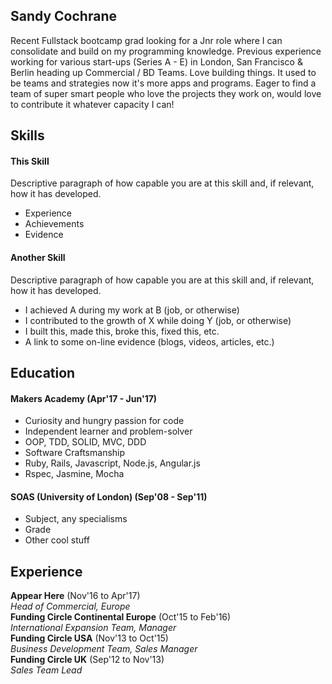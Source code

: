 ## Sandy Cochrane

Recent Fullstack bootcamp grad looking for a Jnr role where I can consolidate and build on my programming knowledge. Previous experience working for various start-ups (Series A - E) in London, San Francisco & Berlin heading up Commercial / BD Teams. Love building things. It used to be teams and strategies now it's more apps and programs. Eager to find a team of super smart people who love the projects they work on, would love to contribute it whatever capacity I can!    

## Skills

#### This Skill

Descriptive paragraph of how capable you are at this skill and, if relevant, how it has developed.

- Experience
- Achievements
- Evidence

#### Another Skill

Descriptive paragraph of how capable you are at this skill and, if relevant, how it has developed.

- I achieved A during my work at B (job, or otherwise)
- I contributed to the growth of X while doing Y (job, or otherwise)
- I built this, made this, broke this, fixed this, etc.
- A link to some on-line evidence (blogs, videos, articles, etc.)

## Education

#### Makers Academy (Apr'17 - Jun'17)

- Curiosity and hungry passion for code
- Independent learner and problem-solver
- OOP, TDD, SOLID, MVC, DDD
- Software Craftsmanship
- Ruby, Rails, Javascript, Node.js, Angular.js
- Rspec, Jasmine, Mocha

#### SOAS (University of London) (Sep'08 - Sep'11)

- Subject, any specialisms
- Grade
- Other cool stuff


## Experience

**Appear Here** (Nov'16 to Apr'17)    
*Head of Commercial, Europe*  
**Funding Circle Continental Europe** (Oct'15 to Feb'16)   
*International Expansion Team, Manager*  
**Funding Circle USA** (Nov'13 to Oct'15)   
*Business Development Team, Sales Manager*  
**Funding Circle UK** (Sep'12 to Nov'13)   
*Sales Team Lead*  
